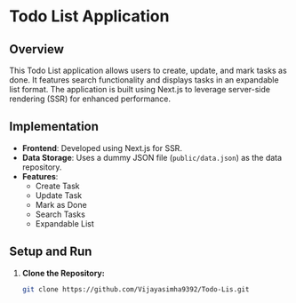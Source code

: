 # Todo List Application

## Overview

This Todo List application allows users to create, update, and mark tasks as done. It features search functionality and displays tasks in an expandable list format. 
The application is built using Next.js to leverage server-side rendering (SSR) for enhanced performance.

## Implementation

- **Frontend**: Developed using Next.js for SSR.
- **Data Storage**: Uses a dummy JSON file (`public/data.json`) as the data repository.
- **Features**:
  - Create Task
  - Update Task
  - Mark as Done
  - Search Tasks
  - Expandable List

## Setup and Run

1. **Clone the Repository:**

   ```bash
   git clone https://github.com/Vijayasimha9392/Todo-Lis.git
